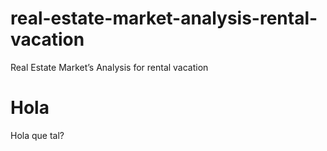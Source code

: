 # real-estate-market-analysis-rental-vacation
Real Estate Market’s Analysis for rental vacation

# Hola

Hola que tal?
